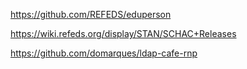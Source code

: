 

https://github.com/REFEDS/eduperson

https://wiki.refeds.org/display/STAN/SCHAC+Releases

https://github.com/domarques/ldap-cafe-rnp

